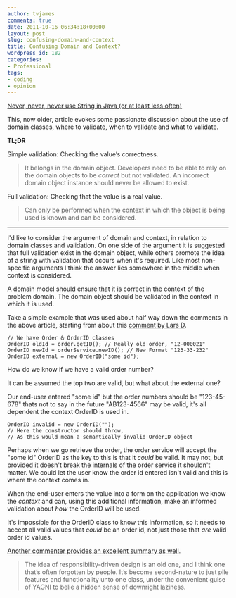 ```yaml
---
author: tvjames
comments: true
date: 2011-10-16 06:34:18+00:00
layout: post
slug: confusing-domain-and-context
title: Confusing Domain and Context?
wordpress_id: 182
categories:
- Professional
tags:
- coding
- opinion
---
```


[Never, never, never use String in Java (or at least less often)](http://codemonkeyism.com/never-never-never-use-string-in-java-or-at-least-less-often/)

This, now older, article evokes some passionate discussion about the use of domain classes, where to validate, when to validate and what to validate.

**TL;DR**

Simple validation: Checking the value’s correctness.

> It belongs in the domain object. Developers need to be able to rely on the domain objects to be _correct_ but not validated. An incorrect domain object instance should never be allowed to exist.

Full validation: Checking that the value is a real value.

> Can only be performed when the context in which the object is being used is known and can be considered.

***

I'd like to consider the argument of domain and context, in relation to domain classes and validation. On one side of the argument it is suggested that full validation exist in the domain object, while others promote the idea of a string with validation that occurs when it's required. Like most non-specific arguments I think the answer lies somewhere in the middle when context is considered.

A domain model should ensure that it is correct in the context of the problem domain. The domain object should be validated in the context in which it is used.

Take a simple example that was used about half way down the comments in the above article, starting from about this [comment by Lars D](http://codemonkeyism.com/never-never-never-use-string-in-java-or-at-least-less-often/#comment-85971).

```
// We have Order & OrderID classes
OrderID oldId = order.getID(); // Really old order, "12-000021"
OrderID newId = orderService.newID(); // New Format "123-33-232"
OrderID external = new OrderID("some id");
```

How do we know if we have a valid order number?

It can be assumed the top two are valid, but what about the external one?

Our end-user entered "some id" but the order numbers should be "123-45-678" thats not to say in the future "AB123-4566" may be valid, it's all dependent the context OrderID is used in.

```
OrderID invalid = new OrderID("");
// Here the constructor should throw,
// As this would mean a semantically invalid OrderID object
```

Perhaps when we go retrieve the order, the order service will accept the "some id" OrderID as the key to this is that it _could_ be valid. It may not, but provided it doesn't break the internals of the order service it shouldn't matter. We could let the user know the order id entered isn't valid and this is where the context comes in.

When the end-user enters the value into a form on the application we know the _context_ and can, using this additional information, make an informed validation about _how_ the OrderID will be used.

It's impossible for the OrderID class to know this information, so it needs to accept all valid values that _could_ be an order id, not just those that _are_ valid order id values.

[Another commenter provides an excellent summary as well](http://codemonkeyism.com/never-never-never-use-string-in-java-or-at-least-less-often/#comment-226361).

> The idea of responsibility-driven design is an old one, and I think one that’s often forgotten by people. It’s become second-nature to just pile features and functionality unto one class, under the convenient guise of YAGNI to belie a hidden sense of downright laziness.
